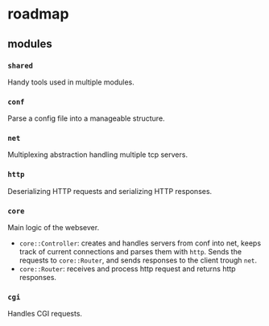 # roadmap

## modules

### `shared`
Handy tools used in multiple modules.

### `conf`
Parse a config file into a manageable structure.

### `net`
Multiplexing abstraction handling multiple tcp servers.

### `http`
Deserializing HTTP requests and serializing HTTP responses.

### `core`
Main logic of the websever.
- `core::Controller`: creates and handles servers from conf into net, keeps track of current connections and parses them with `http`. Sends the requests to `core::Router`, and sends responses to the client trough `net`.
- `core::Router`: receives and process http request and returns http responses.

### `cgi`
Handles CGI requests.
